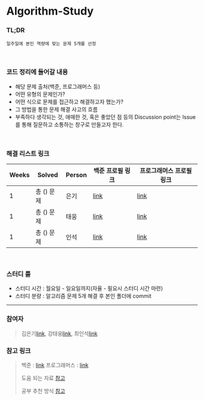 # Algorithm-Study

### TL;DR
```
일주일에 본인 역량에 맞는 문제 5개를 선정 
```

<br/>

### 코드 정리에 들어갈 내용
* 해당 문제 출처(백준, 프로그래머스 등)
* 어떤 유형의 문제인가?
* 어떤 식으로 문제를 접근하고 해결하고자 했는가?
* 그 방법을 통한 문제 해결 사고의 흐름
* 부족하다 생각되는 것, 애매한 것, 혹은 좋았던 점 등의 Discussion point는 Issue를 통해 질문하고 소통하는 창구로 만들고자 한다.

<br/>

### 해결 리스트 링크

| Weeks | Solved                                                                                      |  Person | 백준 프로필 링크 |  프로그래머스 프로필 링크 |
|-------|---------------------------------------------------------------------------------------------|---------|--------------|---------------------|
|   1   | 총 () 문제                         |   은기     |    [link](https://www.acmicpc.net/user/aion5467)      |     [link](https://programmers.co.kr/pr/sus5467_2767)    |
|   1   | 총 () 문제                         |   태웅     |    [link](https://www.acmicpc.net/user/ktw2378)      |     [link](https://programmers.co.kr/pr/ktw2378_5481)    |
|   1   | 총 () 문제                         |   인석     |    [link](https://www.acmicpc.net/user/umrhiumrhi)      |     [link](https://programmers.co.kr/pr/248671_6756)    |

<br/>

### 스터디 룰
* 스터디 시간 : 월요일 - 일요일까지(자율 - 필요시 스터디 시간 마련)
* 스터디 분량 : 알고리즘 문제 5개 해결 후 본인 폴더에 commit

---

### 참여자
> 김은기[link](https://github.com/xuio-0528), 강태웅[link](https://github.com/Taewoong1378), 최인석[link](https://github.com/umrhiumrhi)
### 참고 링크
> 백준 : [link](https://www.acmicpc.net/)
> 프로그래머스 : [link](https://programmers.co.kr/)
> 
> 도움 되는 자료 [참고](https://twitter.com/shiftpsh/status/1523318633451065344?t=p62KXIslow1G1b5XbhcUMg&s=19)
> 
> 공부 추천 방식 [참고](https://dev-dain.tistory.com/155)
    
<!-- <details>
    <summary>기본 룰</summary>
    Foldable Content[enter image description here][1]
</details> -->
